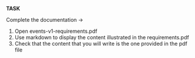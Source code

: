 **TASK**

Complete the documentation -> 
1. Open events-v1-requirements.pdf
2. Use markdown to display the content illustrated in the requirements.pdf
3. Check that the content that you will write is the one provided in the pdf file